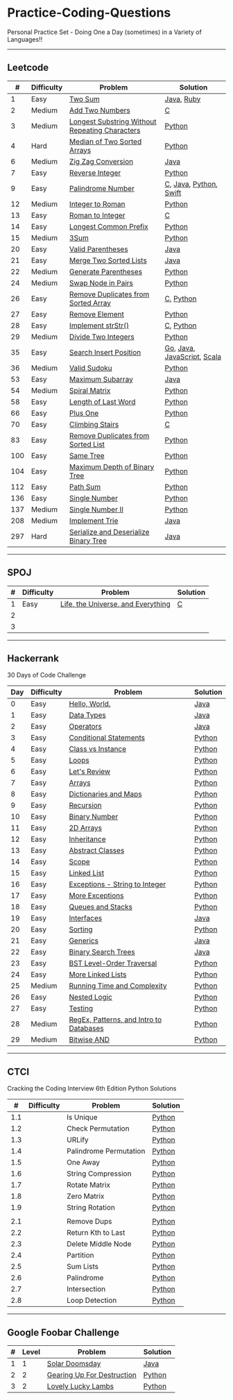 # Practice-Coding-Questions
Personal Practice Set - Doing One a Day (sometimes) in a Variety of Languages!!

---

## Leetcode

|  # | Difficulty | Problem                                                                                      | Solution                                                         |
| -- | ---------- | -------------------------------------------------------------------------------------------- | ---------------------------------------------------------------- |
| 1  | Easy       | [Two Sum](leetcode/1-Easy-Two-Sum/problem.md)                                                | [Java](leetcode/1-Easy-Two-Sum/answer.java), [Ruby](leetcode/1-Easy-Two-Sum/answer.rb)|
| 2  | Medium     | [Add Two Numbers](leetcode/2-Medium-Add-Two-Numbers/problem.md)                              | [C](leetcode/2-Medium-Add-Two-Numbers/answer.c)                  |
| 3  | Medium     | [Longest Substring Without Repeating Characters](leetcode/3-Medium-Longest-Substring-Without-Repeating-Characters/problem.md) | [Python](leetcode/3-Medium-Longest-Substring-Without-Repeating-Characters/answer.py) |
| 4  | Hard       | [Median of Two Sorted Arrays](leetcode/4-Hard-Median-Of-Two-Sorted-Arrays/problem.md)        | [Python](leetcode/4-Hard-Median-Of-Two-Sorted-Arrays/answer.py)  |
| 6  | Medium     | [Zig Zag Conversion](leetcode/6-Medium-Zig-Zag-Conversion/problem.md)                        | [Java](leetcode/6-Medium-Zig-Zag-Conversion/answer.java)         |
| 7  | Easy       | [Reverse Integer](leetcode/7-Easy-Reverse-Integer/problem.md)                                | [Python](leetcode/7-Easy-Reverse-Integer/answer.py)              |
| 9  | Easy       | [Palindrome Number](leetcode/9-Easy-Palindrome-Number/problem.md)                            | [C](leetcode/9-Easy-Palindrome-Number/answer.c), [Java](leetcode/9-Easy-Palindrome-Number/answer.java), [Python](leetcode/9-Easy-Palindrome-Number/answer.py), [Swift](leetcode/9-Easy-Palindrome-Number/answer.swift) |
| 12 | Medium     | [Integer to Roman](leetcode/12-Medium-Integer-To-Roman/problem.md)                           | [Python](leetcode/12-Medium-Integer-To-Roman/answer.py)          |
| 13 | Easy       | [Roman to Integer](leetcode/13-Easy-Roman-To-Integer/problem.md)                             | [C](leetcode/13-Easy-Roman-To-Integer/answer.c)                  |
| 14 | Easy       | [Longest Common Prefix](leetcode/14-Easy-Longest-Common-Prefix/problem.md)                   | [Python](leetcode/14-Easy-Longest-Common-Prefix/answer.py)       |
| 15 | Medium     | [3Sum](leetcode/15-Medium-3Sum/problem.md)                                                   | [Python](leetcode/15-Medium-3Sum/answer.py)                      |
| 20 | Easy       | [Valid Parentheses](leetcode/20-Easy-Valid-Parentheses/problem.md)                           | [Java](leetcode/20-Easy-Valid-Parentheses/answer.java)           |
| 21 | Easy       | [Merge Two Sorted Lists](leetcode/21-Easy-Merge-Two-Sorted-Lists/problem.md)                 | [Java](leetcode/21-Easy-Merge-Two-Sorted-Lists/answer.java)      |
| 22 | Medium     | [Generate Parentheses](leetcode/22-Medium-Generate-Parentheses/problem.md)                   | [Python](leetcode/22-Medium-Generate-Parentheses/answer.py)      |
| 24 | Medium     | [Swap Node in Pairs](leetcode/24-Medium-Swap-Nodes-In-Pairs/problem.md)                      | [Python](leetcode/24-Medium-Swap-Nodes-In-Pairs/answer.py)       |
| 26 | Easy       | [Remove Duplicates from Sorted Array](leetcode/26-Easy-Remove-Duplicates-From-Sorted-Array/problem.md) | [C](leetcode/26-Easy-Remove-Duplicates-From-Sorted-Array/answer.c), [Python](leetcode/26-Easy-Remove-Duplicates-From-Sorted-Array/answer.py) |
| 27 | Easy       | [Remove Element](leetcode/27-Easy-Remove-Element/problem.md)                                 | [Python](leetcode/27-Easy-Remove-Element/answer.py)              |
| 28 | Easy       | [Implement strStr()](leetcode/28-Easy-Implement-strStr/problem.md)                           | [C](leetcode/28-Easy-Implement-strStr/answer.c), [Python](leetcode/28-Easy-Implement-strStr/answer.py) |
| 29 | Medium     | [Divide Two Integers](leetcode/29-Medium-Divide-Two-Integers/problem.md)                     | [Python](leetcode/29-Medium-Divide-Two-Integers/answer.py)       |
| 35 | Easy       | [Search Insert Position](leetcode/35-Easy-Search-Insert-Position/problem.md)                 | [Go](leetcode/35-Easy-Search-Insert-Position/answer.go), [Java](leetcode/35-Easy-Search-Insert-Position/answer.java), [JavaScript](leetcode/35-Easy-Search-Insert-Position/answer.js), [Scala](leetcode/35-Easy-Search-Insert-Position/answer.scala) |
| 36 | Medium     | [Valid Sudoku](leetcode/36-Medium-Valid-Sudoku/problem.md)                                   | [Python](leetcode/36-Medium-Valid-Sudoku/answer.py)              |
| 53 | Easy       | [Maximum Subarray](leetcode/53-Easy-Maximum-Subarray/problem.md)                             | [Java](leetcode/53-Easy-Maximum-Subarray/answer.java)            |
| 54 | Medium     | [Spiral Matrix](leetcode/54-Medium-Spiral-Matrix/problem.md)                                 | [Python](leetcode/54-Medium-Spiral-Matrix/answer.py)             |
| 58 | Easy       | [Length of Last Word](leetcode/58-Easy-Length-Of-Last-Word/problem.md)                       | [Python](leetcode/58-Easy-Length-Of-Last-Word/answer.py)         |
| 66 | Easy       | [Plus One](leetcode/66-Easy-Plus-One/problem.md)                                             | [Python](leetcode/66-Easy-Plus-One/answer.py)                    |
| 70 | Easy       | [Climbing Stairs](leetcode/70-Easy-Climbing-Stairs/problem.md)                               | [C](leetcode/70-Easy-Climbing-Stairs/answer.c)                   |
| 83 | Easy       | [Remove Duplicates from Sorted List](leetcode/83-Easy-Remove-Duplicates-From-Sorted-List/problem.md) | [Python](leetcode/83-Easy-Remove-Duplicates-From-Sorted-List/answer.py)|
| 100| Easy       | [Same Tree](leetcode/100-Easy-Same-Tree/problem.md)                                          | [Python](leetcode/100-Easy-Same-Tree/answer.py)                  |
| 104| Easy       | [Maximum Depth of Binary Tree](leetcode/104-Easy-Maximum-Depth-Of-Binary-Tree/problem.md)    | [Python](leetcode/104-Easy-Maximum-Depth-Of-Binary-Tree/answer.py)|
| 112| Easy       | [Path Sum](leetcode/112-Easy-Path-Sum/problem.md)                                            | [Python](leetcode/112-Easy-Path-Sum/answer.py)                   |
| 136| Easy       | [Single Number](leetcode/136-Easy-Single-Number/problem.md)                                  | [Python](leetcode/136-Easy-Single-Number/answer.py)              |
| 137| Medium     | [Single Number II](leetcode/137-Medium-Single-Number-II/problem.md)                          | [Python](leetcode/137-Medium-Single-Number-II/answer.py)         |
| 208| Medium     | [Implement Trie](leetcode/208-Medium-Implement-Trie/problem.md)                              | [Java](leetcode/208-Medium-Implement-Trie/answer.java)           |
| 297| Hard       | [Serialize and Deserialize Binary Tree](leetcode/297-Hard-Serialize-And-Deserialize-Binary-Tree/problem.md) | [Java](leetcode/297-Hard-Serialize-And-Deserialize-Binary-Tree/answer.java) |

---

## SPOJ

|  # | Difficulty | Problem                                                                                      | Solution                                                        |
| -- | ---------- | -------------------------------------------------------------------------------------------- | --------------------------------------------------------------- |
| 1  | Easy       | [Life, the Universe, and Everything](SPOJ/1-Life-Universe-Everything/problem.md)             | [C](SPOJ/1-Life-Universe-Everything/answer.c)                   |
| 2  |            |                                                                                              |                                                                 |
| 3  |            |                                                                                              |                                                                 |

---

## Hackerrank

30 Days of Code Challenge

| Day| Difficulty | Problem                                                                                      | Solution                                                        |
| -- | ---------- | -------------------------------------------------------------------------------------------- | --------------------------------------------------------------- |
| 0  | Easy       | [Hello, World.](https://www.hackerrank.com/challenges/30-hello-world)                        | [Java](hackerrank/30-days-of-code/day-0.java)                   |
| 1  | Easy       | [Data Types](https://www.hackerrank.com/challenges/30-data-types)                            | [Java](hackerrank/30-days-of-code/day-1.java)                   |
| 2  | Easy       | [Operators](https://www.hackerrank.com/challenges/30-operators)                              | [Java](hackerrank/30-days-of-code/day-2.java)                   |
| 3  | Easy       | [Conditional Statements](https://www.hackerrank.com/challenges/30-conditional-statements)    | [Python](hackerrank/30-days-of-code/day-3.py)                   |
| 4  | Easy       | [Class vs Instance](https://www.hackerrank.com/challenges/30-class-vs-instance)    	         | [Python](hackerrank/30-days-of-code/day-4.py)                   |
| 5  | Easy       | [Loops](https://www.hackerrank.com/challenges/30-loops)                                      | [Python](hackerrank/30-days-of-code/day-5.py)                   |
| 6  | Easy       | [Let's Review](https://www.hackerrank.com/challenges/30-review-loop)    	     	         | [Python](hackerrank/30-days-of-code/day-6.py)                   |
| 7  | Easy       | [Arrays](https://www.hackerrank.com/challenges/30-arrays)	    	   	     	             | [Python](hackerrank/30-days-of-code/day-7.py)                   |
| 8  | Easy       | [Dictionaries and Maps](https://www.hackerrank.com/challenges/30-dictionaries-and-maps)      | [Python](hackerrank/30-days-of-code/day-8.py)                   |
| 9  | Easy       | [Recursion](https://www.hackerrank.com/challenges/30-recursion)   				             | [Python](hackerrank/30-days-of-code/day-9.py)                   |
| 10 | Easy       | [Binary Number](https://www.hackerrank.com/challenges/30-binary-numbers)	        		 | [Python](hackerrank/30-days-of-code/day-10.py)                  |
| 11 | Easy       | [2D Arrays](https://www.hackerrank.com/challenges/30-2d-arrays)			                     | [Python](hackerrank/30-days-of-code/day-11.py)                  |
| 12 | Easy       | [Inheritance](https://www.hackerrank.com/challenges/30-inheritance)		  		             | [Python](hackerrank/30-days-of-code/day-12.py)                  |
| 13 | Easy       | [Abstract Classes](https://www.hackerrank.com/challenges/30-abstract-classes)  		         | [Python](hackerrank/30-days-of-code/day-13.py)                  |
| 14 | Easy       | [Scope](https://www.hackerrank.com/challenges/30-scope)	 				                     | [Python](hackerrank/30-days-of-code/day-14.py)                  |
| 15 | Easy       | [Linked List](https://www.hackerrank.com/challenges/30-linked-list)				             | [Python](hackerrank/30-days-of-code/day-15.py)                  |
| 16 | Easy       | [Exceptions - String to Integer](https://www.hackerrank.com/challenges/30-exceptions-string-to-integer) | [Python](hackerrank/30-days-of-code/day-16.py)       |
| 17 | Easy       | [More Exceptions](https://www.hackerrank.com/challenges/30-more-exceptions)                  | [Python](hackerrank/30-days-of-code/day-17.py)                  |
| 18 | Easy       | [Queues and Stacks](https://www.hackerrank.com/challenges/30-queues-stacks)    	             | [Python](hackerrank/30-days-of-code/day-18.py)                  |
| 19 | Easy       | [Interfaces](https://www.hackerrank.com/challenges/30-interfaces) 	                         | [Java](hackerrank/30-days-of-code/day-19.java)                  |
| 20 | Easy       | [Sorting](https://www.hackerrank.com/challenges/30-sorting)    	                             | [Python](hackerrank/30-days-of-code/day-20.py)                  |
| 21 | Easy       | [Generics](https://www.hackerrank.com/challenges/30-generics)	                             | [Java](hackerrank/30-days-of-code/day-21.java)                  |
| 22 | Easy       | [Binary Search Trees](https://www.hackerrank.com/challenges/30-binary-search-trees/)         | [Java](hackerrank/30-days-of-code/day-22.java)                  |
| 23 | Easy       | [BST Level-Order Traversal](https://www.hackerrank.com/challenges/30-binary-trees/)          | [Python](hackerrank/30-days-of-code/day-23.py)                  |
| 24 | Easy       | [More Linked Lists](https://www.hackerrank.com/challenges/30-linked-list-deletion/)          | [Python](hackerrank/30-days-of-code/day-24.py)                  |
| 25 | Medium     | [Running Time and Complexity](https://www.hackerrank.com/challenges/30-running-time-and-complexity/) | [Python](hackerrank/30-days-of-code/day-25.py)          |
| 26 | Easy       | [Nested Logic](https://www.hackerrank.com/challenges/30-nested-logic/)                       | [Python](hackerrank/30-days-of-code/day-26.py)                  |
| 27 | Easy       | [Testing](https://www.hackerrank.com/challenges/30-testing/)                                 | [Python](hackerrank/30-days-of-code/day-27.py)                  |
| 28 | Medium     | [RegEx, Patterns, and Intro to Databases](https://www.hackerrank.com/challenges/30-regex-patterns/) | [Python](hackerrank/30-days-of-code/day-28.py)           |
| 29 | Medium     | [Bitwise AND](https://www.hackerrank.com/challenges/30-bitwise-and/)                         | [Python](hackerrank/30-days-of-code/day-29.py)                  |


---

## CTCI

Cracking the Coding Interview 6th Edition Python Solutions

|  # | Difficulty | Problem                                                                                      | Solution                                                        |
| -- | ---------- | -------------------------------------------------------------------------------------------- | --------------------------------------------------------------- |
| 1.1|            | Is Unique                                                                                    | [Python](CTCI/Chapter1/1.1-Is_Unique.py)                        |
| 1.2|            | Check Permutation                                                                            | [Python](CTCI/Chapter1/1.2-Check_Permutation.py)                |
| 1.3|            | URLify                                                                                       | [Python](CTCI/Chapter1/1.3-URLify.py)                           |
| 1.4|            | Palindrome Permutation                                                                       | [Python](CTCI/Chapter1/1.4-Palindrome_Permutation.py)           |
| 1.5|            | One Away                                                                                     | [Python](CTCI/Chapter1/1.5-One_Away.py)                         |
| 1.6|            | String Compression                                                                           | [Python](CTCI/Chapter1/1.6-String_Compression.py)               |
| 1.7|            | Rotate Matrix                                                                                | [Python](CTCI/Chapter1/1.7-Rotate_Matrix.py)                    |
| 1.8|            | Zero Matrix                                                                                  | [Python](CTCI/Chapter1/1.8-Zero_Matrix.py)                      |
| 1.9|            | String Rotation                                                                              | [Python](CTCI/Chapter1/1.9-String_Rotation.py)                  |
|    |            |                                                                                              |                                                                 |
| 2.1|            | Remove Dups                                                                                  | [Python](CTCI/Chapter2/2.1-Remove_Dups.py)                      |
| 2.2|            | Return Kth to Last                                                                           | [Python](CTCI/Chapter2/2.2-Return_Kth_To_Last.py)               |
| 2.3|            | Delete Middle Node                                                                           | [Python](CTCI/Chapter2/2.3-Delete_Middle_Node.py)               |
| 2.4|            | Partition                                                                                    | [Python](CTCI/Chapter2/2.4-Partition.py)                        |
| 2.5|            | Sum Lists                                                                                    | [Python](CTCI/Chapter2/2.5-Sum_Lists.py)                        |
| 2.6|            | Palindrome                                                                                   | [Python](CTCI/Chapter2/2.6-Palindrome.py)                       |
| 2.7|            | Intersection                                                                                 | [Python](CTCI/Chapter2/2.7-Intersection.py)                     |
| 2.8|            | Loop Detection                                                                               | [Python](CTCI/Chapter2/2.8-Loop_Detection.py)                   |

---

## Google Foobar Challenge

|  # | Level	  | Problem                                                                                      | Solution                                                        |
| -- | ---------- | -------------------------------------------------------------------------------------------- | --------------------------------------------------------------- |
| 1  | 1          | [Solar Doomsday](Google_Foobar/Solar_Doomsday/problem.md)                                    | [Java](Google_Foobar/Solar_Doomsday/answer.java)                |
| 2  | 2          | [Gearing Up For Destruction](Google_Foobar/Gearing_Up_For_Destruction/problem.md)            | [Python](Google_Foobar/Gearing_Up_For_Destruction/answer.py)    |
| 3  | 2          | [Lovely Lucky Lambs](Google_Foobar/Lovely_Lucky_Lambs/problem.md)                            | [Python](Google_Foobar/Lovely_Lucky_Lambs/answer.py)            |

